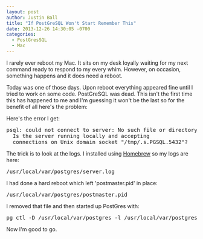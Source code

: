 ```yaml
---
layout: post
author: Justin Ball
title: "If PostGreSQL Won't Start Remember This"
date: 2013-12-26 14:30:05 -0700
categories:
  - PostGresSQL
  - Mac
---
```

I rarely ever reboot my Mac. It sits on my desk loyally waiting for my next command ready to respond to my every whim.
However, on occasion, something happens and it does need a reboot.

Today was one of those days. Upon reboot everything appeared fine until I tried to work on some code. PostGreSQL was dead.
This isn't the first time this has happened to me and I'm guessing it won't be the last so for the benefit of all here's
the problem:

Here's the error I get:
<pre>
psql: could not connect to server: No such file or directory
  Is the server running locally and accepting
  connections on Unix domain socket "/tmp/.s.PGSQL.5432"?
</pre>

The trick is to look at the logs. I installed using <a href="http://brew.sh/">Homebrew</a> so my logs are here:
<pre>
/usr/local/var/postgres/server.log
</pre>

I had done a hard reboot which left 'postmaster.pid' in place:
<pre>
/usr/local/var/postgres/postmaster.pid
</pre>

I removed that file and then started up PostGres with:
<pre>
pg_ctl -D /usr/local/var/postgres -l /usr/local/var/postgres/server.log start
</pre>

Now I'm good to go.